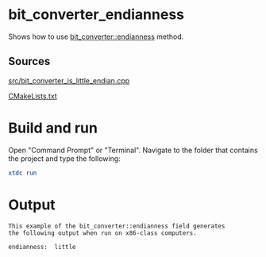 # bit_converter_endianness

Shows how to use [bit_converter::endianness](https://codedocs.xyz/gammasoft71/xtd/classxtd_1_1bit__converter.html#a74775c90de1b900dda7995b804274b1b) method.

## Sources

[src/bit_converter_is_little_endian.cpp](src/bit_converter_is_little_endian.cpp)

[CMakeLists.txt](CMakeLists.txt)

# Build and run

Open "Command Prompt" or "Terminal". Navigate to the folder that contains the project and type the following:

```cmake
xtdc run
```

# Output

```
This example of the bit_converter::endianness field generates
the following output when run on x86-class computers.
 
endianness:  little
```
